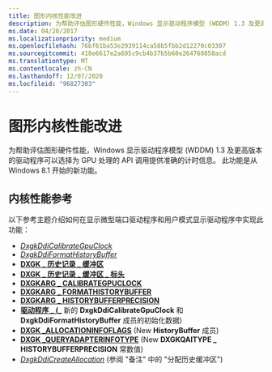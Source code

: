 ```yaml
---
title: 图形内核性能改进
description: 为帮助评估图形硬件性能，Windows 显示驱动程序模型 (WDDM) 1.3 及更高版本的驱动程序可以选择为 GPU 处理的 API 调用提供准确的计时信息。 此功能是从 Windows 8.1 开始的新功能。
ms.date: 04/20/2017
ms.localizationpriority: medium
ms.openlocfilehash: 76bf61ba53e2939114ca58b5fbb2d12270c03307
ms.sourcegitcommit: 418e6617e2a695c9cb4b37b5b60e264760858acd
ms.translationtype: MT
ms.contentlocale: zh-CN
ms.lasthandoff: 12/07/2020
ms.locfileid: "96827303"
---
```

# <a name="graphics-kernel-performance-improvements"></a>图形内核性能改进


为帮助评估图形硬件性能，Windows 显示驱动程序模型 (WDDM) 1.3 及更高版本的驱动程序可以选择为 GPU 处理的 API 调用提供准确的计时信息。 此功能是从 Windows 8.1 开始的新功能。

## <a name="span-idkernel_performance_referencespanspan-idkernel_performance_referencespanspan-idkernel_performance_referencespankernel-performance-reference"></a><span id="Kernel_performance_reference"></span><span id="kernel_performance_reference"></span><span id="KERNEL_PERFORMANCE_REFERENCE"></span>内核性能参考


以下参考主题介绍如何在显示微型端口驱动程序和用户模式显示驱动程序中实现此功能：

-   [*DxgkDdiCalibrateGpuClock*](/windows-hardware/drivers/ddi/d3dkmddi/nc-d3dkmddi-dxgkddi_calibrategpuclock)
-   [*DxgkDdiFormatHistoryBuffer*](/windows-hardware/drivers/ddi/d3dkmddi/nc-d3dkmddi-dxgkddi_formathistorybuffer)
-   [**DXGK \_ 历史记录 \_ 缓冲区**](/windows-hardware/drivers/ddi/d3dkmddi/ns-d3dkmddi-_dxgk_history_buffer)
-   [**DXGK \_ 历史记录 \_ 缓冲区 \_ 标头**](/windows-hardware/drivers/ddi/d3dkmddi/ns-d3dkmddi-_dxgk_history_buffer_header)
-   [**DXGKARG \_ CALIBRATEGPUCLOCK**](./index.md)
-   [**DXGKARG \_ FORMATHISTORYBUFFER**](/windows-hardware/drivers/ddi/d3dkmddi/ns-d3dkmddi-_dxgkarg_formathistorybuffer)
-   [**DXGKARG \_ HISTORYBUFFERPRECISION**](/windows-hardware/drivers/ddi/d3dkmddi/ns-d3dkmddi-_dxgkarg_historybufferprecision)
-   [**驱动程序 \_ (\_**](/windows-hardware/drivers/ddi/dispmprt/ns-dispmprt-_driver_initialization_data) 新的 **DxgkDdiCalibrateGpuClock** 和 **DxgkDdiFormatHistoryBuffer** 成员的初始化数据) 
-   [**DXGK \_ALLOCATIONINFOFLAGS**](/windows-hardware/drivers/ddi/d3dkmddi/ns-d3dkmddi-_dxgk_allocationinfoflags) (New **HistoryBuffer** 成员) 
-   [**DXGK \_QUERYADAPTERINFOTYPE**](/windows-hardware/drivers/ddi/d3dkmddi/ne-d3dkmddi-_dxgk_queryadapterinfotype) (New **DXGKQAITYPE \_ HISTORYBUFFERPRECISION** 常数值) 
-   [*DxgkDdiCreateAllocation*](/windows-hardware/drivers/ddi/d3dkmddi/nc-d3dkmddi-dxgkddi_createallocation) (参阅 "备注" 中的 "分配历史缓冲区") 

 

